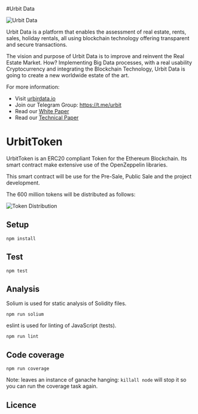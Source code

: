 
#Urbit Data

![Urbit Data](https://cdn.urbit.io/media/images/logo.svg)

Urbit Data is a platform that enables the assessment of real estate, rents, sales, holiday 
rentals, all using blockchain technology offering transparent and secure transactions. 

The vision and purpose of Urbit Data is to improve and reinvent the Real Estate Market. 
How? Implementing Big Data processes, with a real usability Cryptocurrency and integrating 
the Blockchain Technology, Urbit Data is going to create a new worldwide estate of the art.

For more information: 

- Visit  [urbirdata.io](https://urbirdata.io)
- Join our Telegram Group: https://t.me/urbit
- Read our [White Paper](https://cdn.urbit.io/documents/en/WhitePaperUrbit(ENG).pdf)
- Read our [Technical Paper](https://cdn.urbit.io/documents/en/TechnicalPaperUrbit(ENG).pdf)


# UrbitToken

UrbitToken is an ERC20 compliant Token for the Ethereum Blockchain. Its smart contract make extensive 
use of the OpenZeppelin libraries. 

This smart contract will be use for the Pre-Sale, Public Sale and the project development. 


The 600 million tokens will be distributed as follows:

![Token Distribution](https://cdn.urbit.io/media/images/token-distribution.png)




## Setup

`npm install`

## Test

`npm test`

## Analysis

Solium is used for static analysis of Solidity files.

`npm run solium`

eslint is used for linting of JavaScript (tests).

`npm run lint`

## Code coverage

`npm run coverage`

Note: leaves an instance of ganache hanging: `killall node` 
will stop it so you can run the coverage task again.


## Licence 
